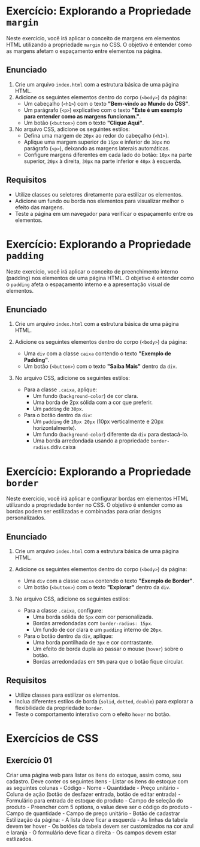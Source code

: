 # Exercício: Explorando a Propriedade `margin`

Neste exercício, você irá aplicar o conceito de margens em elementos HTML utilizando a propriedade `margin` no CSS. O objetivo é entender como as margens afetam o espaçamento entre elementos na página.

## Enunciado

1. Crie um arquivo `index.html` com a estrutura básica de uma página HTML.
2. Adicione os seguintes elementos dentro do corpo (`<body>`) da página:
   - Um cabeçalho (`<h1>`) com o texto **"Bem-vindo ao Mundo do CSS"**.
   - Um parágrafo (`<p>`) explicativo com o texto **"Este é um exemplo para entender como as margens funcionam."**.
   - Um botão (`<button>`) com o texto **"Clique Aqui"**.
3. No arquivo CSS, adicione os seguintes estilos:
   - Defina uma margem de `20px` ao redor do cabeçalho (`<h1>`).
   - Aplique uma margem superior de `15px` e inferior de `30px` no parágrafo (`<p>`), deixando as margens laterais automáticas.
   - Configure margens diferentes em cada lado do botão: `10px` na parte superior, `20px` à direita, `30px` na parte inferior e `40px` à esquerda.

## Requisitos
- Utilize classes ou seletores diretamente para estilizar os elementos.
- Adicione um fundo ou borda nos elementos para visualizar melhor o efeito das margens.
- Teste a página em um navegador para verificar o espaçamento entre os elementos.



# Exercício: Explorando a Propriedade `padding`

Neste exercício, você irá aplicar o conceito de preenchimento interno (padding) nos elementos de uma página HTML. O objetivo é entender como o `padding` afeta o espaçamento interno e a apresentação visual de elementos.

## Enunciado

1. Crie um arquivo `index.html` com a estrutura básica de uma página HTML.
2. Adicione os seguintes elementos dentro do corpo (`<body>`) da página:
   - Uma `div` com a classe `caixa` contendo o texto **"Exemplo de Padding"**.
   - Um botão (`<button>`) com o texto **"Saiba Mais"** dentro da `div`.

3. No arquivo CSS, adicione os seguintes estilos:
   - Para a classe `.caixa`, aplique:
     - Um fundo (`background-color`) de cor clara.
     - Uma borda de 2px sólida com a cor que preferir.
     - Um `padding` de `30px`.
   - Para o botão dentro da `div`:
     - Um `padding` de `10px 20px` (10px verticalmente e 20px horizontalmente).
     - Um fundo (`background-color`) diferente da `div` para destacá-lo.
     - Uma borda arredondada usando a propriedade `border-radius`.ddiv.caixa




# Exercício: Explorando a Propriedade `border`

Neste exercício, você irá aplicar e configurar bordas em elementos HTML utilizando a propriedade `border` no CSS. O objetivo é entender como as bordas podem ser estilizadas e combinadas para criar designs personalizados.

## Enunciado

1. Crie um arquivo `index.html` com a estrutura básica de uma página HTML.
2. Adicione os seguintes elementos dentro do corpo (`<body>`) da página:
   - Uma `div` com a classe `caixa` contendo o texto **"Exemplo de Border"**.
   - Um botão (`<button>`) com o texto **"Explorar"** dentro da `div`.

3. No arquivo CSS, adicione os seguintes estilos:
   - Para a classe `.caixa`, configure:
     - Uma borda sólida de `5px` com cor personalizada.
     - Bordas arredondadas com `border-radius: 15px`.
     - Um fundo de cor clara e um `padding` interno de `20px`.
   - Para o botão dentro da `div`, aplique:
     - Uma borda pontilhada de `3px` e cor contrastante.
     - Um efeito de borda dupla ao passar o mouse (`hover`) sobre o botão.
     - Bordas arredondadas em `50%` para que o botão fique circular.

## Requisitos
- Utilize classes para estilizar os elementos.
- Inclua diferentes estilos de borda (`solid`, `dotted`, `double`) para explorar a flexibilidade da propriedade `border`.
- Teste o comportamento interativo com o efeito `hover` no botão.

# Exercícios de CSS
## Exercício 01
Criar uma página web para listar os itens do estoque, assim como, seu cadastro. Deve conter os seguintes itens
    - Listar os itens do estoque com as seguintes colunas
        - Código
        - Nome
        - Quantidade
        - Preço unitário
        - Coluna de ação (botão de desfazer entrada, botão de editar entrada)
    - Formulário para entrada de estoque do produto
        - Campo de seleção do produto
            - Preencher com 5 options, o value deve ser o código do produto
        - Campo de quantidade
        - Campo de preço unitário
        - Botão de cadastrar
Estilização da página:
    - A lista deve ficar a esquerda
        - As linhas da tabela devem ter hover
        - Os botões da tabela devem ser customizados na cor azul e laranja
    - O formulário deve ficar a direita
        - Os campos devem estar estlizados.